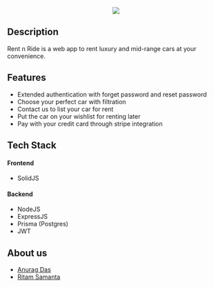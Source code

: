 <div align="center">

<img src ="/frontend/src/assets/svgs/navbar/rentnridewhite.svg" width=full height=full>

</div>

## Description
Rent n Ride is a web app to rent luxury and mid-range cars at your convenience.


## Features
- Extended authentication with forget password and reset password
- Choose your perfect car with filtration
- Contact us to list your car for rent
- Put the car on your wishlist for renting later
- Pay with your credit card through stripe integration

## Tech Stack
#### Frontend
- SolidJS

#### Backend
- NodeJS
- ExpressJS
- Prisma (Postgres)
- JWT

## About us
- [Anurag Das](https://github.com/oeuvars)
- [Ritam Samanta](https://github.com/wrritam)

